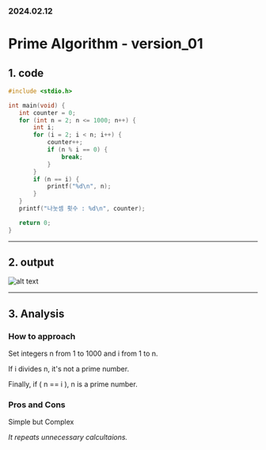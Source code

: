 ### 2024.02.12
# **Prime Algorithm - version_01**

## 1. code
 ```c
#include <stdio.h>

int main(void) {
	int counter = 0;
	for (int n = 2; n <= 1000; n++) {
		int i;
		for (i = 2; i < n; i++) {
			counter++;
			if (n % i == 0) {
				break;
			}
		}
		if (n == i) {
			printf("%d\n", n);
		}
	}
	printf("나눗셈 횟수 : %d\n", counter);

	return 0;
}
 ```
***

## 2. output
![alt text](image.png)
***

## 3. Analysis
### How to approach
Set integers n from 1 to 1000 and i from 1 to n.

If i divides n, it's not a prime number. 

Finally, if ( n == i ), n is a prime number.

### Pros and Cons
Simple but Complex

*It repeats unnecessary calcultaions.*
